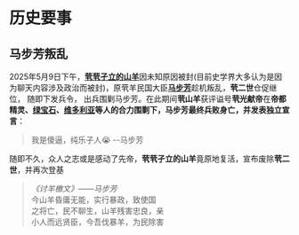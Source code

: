 # 历史要事

## 马步芳叛乱

2025年5月9日下午，[**茕茕孑立的山羊**](name.md#_4)因未知原因被封(目前史学界大多认为是因为聊天内容涉及政治而被封)，原茕羊民国大臣[**马步芳**](name.md#_10)趁机叛乱，**茕二世**仓促继位， 随即下发兵令， 出兵围剿马步芳。在此期间**茕山羊**获评谥号**茕光献帝**在**帝都精灵、[绿宝石](name.md#_7)、[维多利亚](name.md#_8)**等人的合力围剿下，马步芳最终兵败身亡，并发表**独立宣言**：  

>我是傻逼，纯乐子人😭     --马步芳

随即不久，众人之志或是感动了先帝，**茕茕孑立的山羊**竟原地复活，宣布废除**茕二世**，并再次登基

>*《讨羊檄文》——马步芳*  
今山羊昏庸无能，实行暴政，致使国  
之将亡，民不聊生，山羊残害忠良，亲  
小人而远贤臣，今吾伐暴羊，为民除害  
